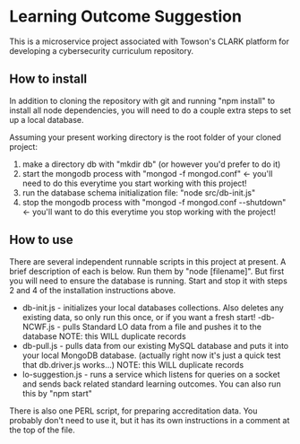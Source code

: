 # Learning Outcome Suggestion

This is a microservice project associated with Towson's CLARK platform for developing a cybersecurity curriculum repository.

## How to install

In addition to cloning the repository with git and running "npm install" to install all node dependencies, you will need to do a couple extra steps to set up a local database.

Assuming your present working directory is the root folder of your cloned project:
1) make a directory db with "mkdir db" (or however you'd prefer to do it)
2) start the mongodb process with "mongod -f mongod.conf" <- you'll need to do this everytime you start working with this project!
3) run the database schema initialization file: "node src/db-init.js"
4) stop the mongodb process with "mongod -f mongod.conf --shutdown" <- you'll want to do this everytime you stop working with the project!

## How to use

There are several independent runnable scripts in this project at present. A brief description of each is below. Run them by "node [filename]". But first you will need to ensure the database is running. Start and stop it with steps 2 and 4 of the installation instructions above.
- db-init.js - initializes your local databases collections. Also deletes any existing data, so only run this once, or if you want a fresh start!
-db-NCWF.js - pulls Standard LO data from a file and pushes it to the database
    NOTE: this WILL duplicate records
- db-pull.js - pulls data from our existing MySQL database and puts it into your local MongoDB database. (actually right now it's just a quick test that db.driver.js works...)
    NOTE: this WILL duplicate records
- lo-suggestion.js - runs a service which listens for queries on a socket and sends back related standard learning outcomes. You can also run this by "npm start"

There is also one PERL script, for preparing accreditation data. You probably don't need to use it, but it has its own instructions in a comment at the top of the file.